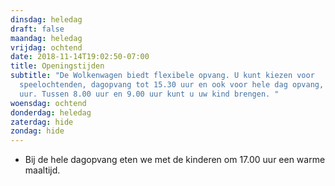 ```yaml
---
dinsdag: heledag
draft: false
maandag: heledag
vrijdag: ochtend
date: 2018-11-14T19:02:50-07:00
title: Openingstijden
subtitle: "De Wolkenwagen biedt flexibele opvang. U kunt kiezen voor
  speelochtenden, dagopvang tot 15.30 uur en ook voor hele dag opvang, tot 18.00
  uur. Tussen 8.00 uur en 9.00 uur kunt u uw kind brengen. "
woensdag: ochtend
donderdag: heledag
zaterdag: hide
zondag: hide
---
```

* Bij de hele dagopvang eten we met de kinderen om 17.00 uur een warme maaltijd.
